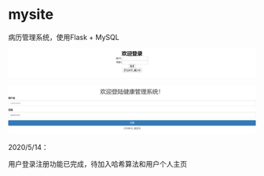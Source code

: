 # mysite

病历管理系统，使用Flask + MySQL

![登陆页面](images/%E7%99%BB%E9%99%86%E9%A1%B5%E9%9D%A2.png)

![注册页面](images/%E6%B3%A8%E5%86%8C%E9%A1%B5%E9%9D%A2.png)

2020/5/14：

用户登录注册功能已完成，待加入哈希算法和用户个人主页